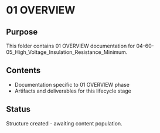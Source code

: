 # 01 OVERVIEW

## Purpose
This folder contains 01 OVERVIEW documentation for 04-60-05_High_Voltage_Insulation_Resistance_Minimum.

## Contents
- Documentation specific to 01 OVERVIEW phase
- Artifacts and deliverables for this lifecycle stage

## Status
Structure created - awaiting content population.
